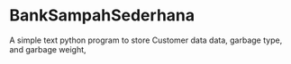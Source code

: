 # BankSampahSederhana
A simple text python program to store Customer data data, garbage type, and garbage weight,
